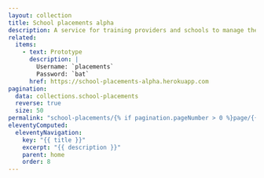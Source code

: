 ```yaml
---
layout: collection
title: School placements alpha
description: A service for training providers and schools to manage their participation in ITT, view mentors and ITT partnerships
related:
  items:
    - text: Prototype
      description: |
        Username: `placements`
        Password: `bat`
      href: https://school-placements-alpha.herokuapp.com
pagination:
  data: collections.school-placements
  reverse: true
  size: 50
permalink: "school-placements/{% if pagination.pageNumber > 0 %}page/{{ pagination.pageNumber + 1 }}{% endif %}/"
eleventyComputed:
  eleventyNavigation:
    key: "{{ title }}"
    excerpt: "{{ description }}"
    parent: home
    order: 8
---
```

